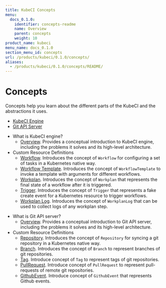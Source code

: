```yaml
---
title: KubeCI Concepts
menu:
  docs_0.1.0:
    identifier: concepts-readme
    name: Overview
    parent: concepts
    weight: 10
product_name: kubeci
menu_name: docs_0.1.0
section_menu_id: concepts
url: /products/kubeci/0.1.0/concepts/
aliases:
  - /products/kubeci/0.1.0/concepts/README/
---
```


# Concepts

Concepts help you learn about the different parts of the KubeCI and the abstractions it uses.

<ul class="nav nav-tabs" id="conceptsTab" role="tablist">
  <li class="nav-item">
    <a class="nav-link active" id="engine-tab" data-toggle="tab" href="#engine" role="tab" aria-controls="engine" aria-selected="true">KubeCI Engine</a>
  </li>
  <li class="nav-item">
    <a class="nav-link" id="git-apiserver-tab" data-toggle="tab" href="#git-apiserver" role="tab" aria-controls="git-apiserver" aria-selected="false">Git API Server</a>
  </li>
</ul>
<div class="tab-content" id="conceptsTabContent">
  <div class="tab-pane fade show active" id="engine" role="tabpanel" aria-labelledby="engine-tab">

- What is KubeCI engine?
  - [Overview](/docs/concepts/engine/what-is-kubeci-engine/overview.md). Provides a conceptual introduction to KubeCI engine, including the problems it solves and its high-level architecture.
- Custom Resource Definitions
  - [Workflow](/docs/concepts/engine/crds/workflow.md). Introduces the concept of `Workflow` for configuring a set of tasks in a Kubernetes native way.
  - [Workflow Template](/docs/concepts/engine/crds/workflow_template.md). Introduces the concept of `WorkflowTemplate` to invoke a template with arguments for different workflows.
  - [Workplan](/docs/concepts/engine/crds/workplan.md). Introduces the concept of `Workplan` that represents the final state of a workflow after it is triggered.
  - [Trigger](/docs/concepts/engine/crds/trigger.md). Introduces the concept of `Trigger` that represents a fake create event for a Kubernetes resource to trigger workflows.
  - [Workplan Log](/docs/concepts/engine/crds/workplan_log.md). Introduces the concept of `WorkplanLog` that can be used to collect logs of any workplan step.

</div>
<div class="tab-pane fade" id="git-apiserver" role="tabpanel" aria-labelledby="git-apiserver-tab">

- What is Git API server?
  - [Overview](/docs/concepts/git-apiserver/what-is-git-apiserver/overview.md). Provides a conceptual introduction to Git API server, including the problems it solves and its high-level architecture.
- Custom Resource Definitions
  - [Repository](/docs/concepts/git-apiserver/crds/repository.md). Introduces the concept of `Repository` for syncing a git repository in a Kubernetes native way.
  - [Branch](/docs/concepts/git-apiserver/crds/branch.md). Introduces the concept of `Branch` to represent branches of git repositories.
  - [Tag](/docs/concepts/git-apiserver/crds/tag.md). Introduce concept of `Tag` to represent tags of git repositories.
  - [PullRequest](/docs/concepts/git-apiserver/crds/pull_request.md). Introduce concept of `PullRequest` to represent pull-requests of remote git repositories.
  - [GithubEvent](/docs/concepts/git-apiserver/crds/github_event.md). Introduce concept of `GithubEvent` that represents Github events.
  
</div>
